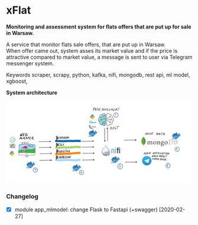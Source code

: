 # xFlat

**Monitoring and assessment system for flats offers that are put up for sale in Warsaw.**

A service that monitor flats sale offers, that are put up in Warsaw.    
When offer came out, system asses its market value and if the price is attractive compared to market value, a message is sent to user via Telegram messenger system. 


Keywords
scraper, scrapy, python, kafka, nifi, mongodb, rest api, ml model, xgboost,  

**System architecture**

![system schema](doc/img/system_schema.png)


### Changelog
- [x] module app_mlmodel: change Flask to Fastapi (+swagger) [2020-02-27]
